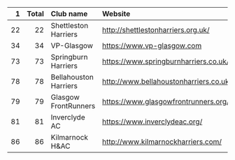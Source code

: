 |   1 |   Total | Club name             | Website                                |
|----:|--------:|:----------------------|:---------------------------------------|
|  22 |      22 | Shettleston Harriers  | http://shettlestonharriers.org.uk/     |
|  34 |      34 | VP-Glasgow            | https://www.vp-glasgow.com             |
|  73 |      73 | Springburn Harriers   | https://www.springburnharriers.co.uk/  |
|  78 |      78 | Bellahouston Harriers | http://www.bellahoustonharriers.co.uk/ |
|  79 |      79 | Glasgow FrontRunners  | https://www.glasgowfrontrunners.org/   |
|  81 |      81 | Inverclyde AC         | https://www.inverclydeac.org/          |
|  86 |      86 | Kilmarnock H&AC       | http://www.kilmarnockharriers.com/     |